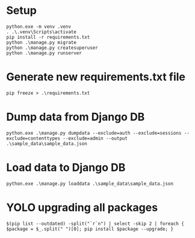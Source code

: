 # Setup
```
python.exe -m venv .venv
. .\.venv\Scripts\activate
pip install -r requirements.txt
python .\manage.py migrate
python .\manage.py createsuperuser
python .\manage.py runserver

```

# Generate new requirements.txt file
`pip freeze > .\requirements.txt`

# Dump data from Django DB
`python.exe .\manage.py dumpdata --exclude=auth --exclude=sessions --exclude=contenttypes --exclude=admin --output .\sample_data\sample_data.json`
# Load data to Django DB
`python.exe .\manage.py loaddata .\sample_data\sample_data.json`


# YOLO upgrading all packages
```
$(pip list --outdated) -split("`r`n") | select -skip 2 | foreach { $package = $_.split(" ")[0]; pip install $package --upgrade; }
```